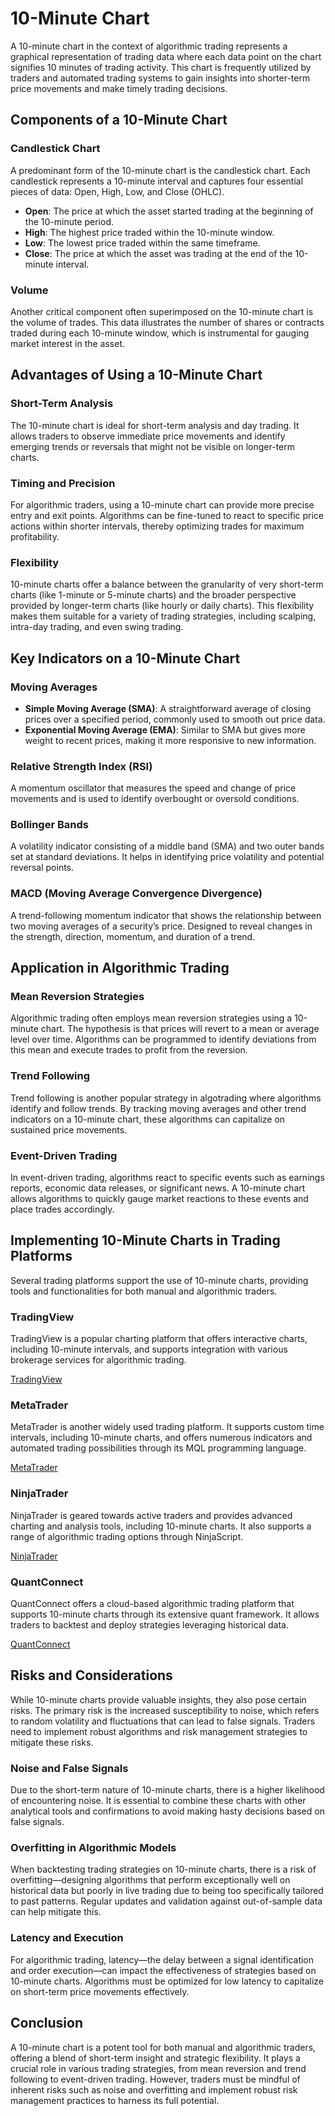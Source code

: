 # 10-Minute Chart

A 10-minute chart in the context of algorithmic trading represents a graphical representation of trading data where each data point on the chart signifies 10 minutes of trading activity. This chart is frequently utilized by traders and automated trading systems to gain insights into shorter-term price movements and make timely trading decisions.

## Components of a 10-Minute Chart

### Candlestick Chart

A predominant form of the 10-minute chart is the candlestick chart. Each candlestick represents a 10-minute interval and captures four essential pieces of data: Open, High, Low, and Close (OHLC). 

- **Open**: The price at which the asset started trading at the beginning of the 10-minute period.
- **High**: The highest price traded within the 10-minute window.
- **Low**: The lowest price traded within the same timeframe.
- **Close**: The price at which the asset was trading at the end of the 10-minute interval.

### Volume

Another critical component often superimposed on the 10-minute chart is the volume of trades. This data illustrates the number of shares or contracts traded during each 10-minute window, which is instrumental for gauging market interest in the asset.

## Advantages of Using a 10-Minute Chart

### Short-Term Analysis

The 10-minute chart is ideal for short-term analysis and day trading. It allows traders to observe immediate price movements and identify emerging trends or reversals that might not be visible on longer-term charts.

### Timing and Precision

For algorithmic traders, using a 10-minute chart can provide more precise entry and exit points. Algorithms can be fine-tuned to react to specific price actions within shorter intervals, thereby optimizing trades for maximum profitability.

### Flexibility

10-minute charts offer a balance between the granularity of very short-term charts (like 1-minute or 5-minute charts) and the broader perspective provided by longer-term charts (like hourly or daily charts). This flexibility makes them suitable for a variety of trading strategies, including scalping, intra-day trading, and even swing trading.

## Key Indicators on a 10-Minute Chart

### Moving Averages

- **Simple Moving Average (SMA)**: A straightforward average of closing prices over a specified period, commonly used to smooth out price data.
- **Exponential Moving Average (EMA)**: Similar to SMA but gives more weight to recent prices, making it more responsive to new information.

### Relative Strength Index (RSI)
A momentum oscillator that measures the speed and change of price movements and is used to identify overbought or oversold conditions.

### Bollinger Bands
A volatility indicator consisting of a middle band (SMA) and two outer bands set at standard deviations. It helps in identifying price volatility and potential reversal points.

### MACD (Moving Average Convergence Divergence)
A trend-following momentum indicator that shows the relationship between two moving averages of a security’s price. Designed to reveal changes in the strength, direction, momentum, and duration of a trend.

## Application in Algorithmic Trading

### Mean Reversion Strategies

Algorithmic trading often employs mean reversion strategies using a 10-minute chart. The hypothesis is that prices will revert to a mean or average level over time. Algorithms can be programmed to identify deviations from this mean and execute trades to profit from the reversion.

### Trend Following

Trend following is another popular strategy in algotrading where algorithms identify and follow trends. By tracking moving averages and other trend indicators on a 10-minute chart, these algorithms can capitalize on sustained price movements.

### Event-Driven Trading

In event-driven trading, algorithms react to specific events such as earnings reports, economic data releases, or significant news. A 10-minute chart allows algorithms to quickly gauge market reactions to these events and place trades accordingly.

## Implementing 10-Minute Charts in Trading Platforms

Several trading platforms support the use of 10-minute charts, providing tools and functionalities for both manual and algorithmic traders.

### TradingView

TradingView is a popular charting platform that offers interactive charts, including 10-minute intervals, and supports integration with various brokerage services for algorithmic trading.

[TradingView](https://www.tradingview.com)

### MetaTrader

MetaTrader is another widely used trading platform. It supports custom time intervals, including 10-minute charts, and offers numerous indicators and automated trading possibilities through its MQL programming language.

[MetaTrader](https://www.metatrader4.com)

### NinjaTrader

NinjaTrader is geared towards active traders and provides advanced charting and analysis tools, including 10-minute charts. It also supports a range of algorithmic trading options through NinjaScript.

[NinjaTrader](https://www.ninjatrader.com)

### QuantConnect

QuantConnect offers a cloud-based algorithmic trading platform that supports 10-minute charts through its extensive quant framework. It allows traders to backtest and deploy strategies leveraging historical data.

[QuantConnect](https://www.quantconnect.com)

## Risks and Considerations

While 10-minute charts provide valuable insights, they also pose certain risks. The primary risk is the increased susceptibility to noise, which refers to random volatility and fluctuations that can lead to false signals. Traders need to implement robust algorithms and risk management strategies to mitigate these risks.

### Noise and False Signals

Due to the short-term nature of 10-minute charts, there is a higher likelihood of encountering noise. It is essential to combine these charts with other analytical tools and confirmations to avoid making hasty decisions based on false signals.

### Overfitting in Algorithmic Models

When backtesting trading strategies on 10-minute charts, there is a risk of overfitting—designing algorithms that perform exceptionally well on historical data but poorly in live trading due to being too specifically tailored to past patterns. Regular updates and validation against out-of-sample data can help mitigate this.

### Latency and Execution

For algorithmic trading, latency—the delay between a signal identification and order execution—can impact the effectiveness of strategies based on 10-minute charts. Algorithms must be optimized for low latency to capitalize on short-term price movements effectively.

## Conclusion

A 10-minute chart is a potent tool for both manual and algorithmic traders, offering a blend of short-term insight and strategic flexibility. It plays a crucial role in various trading strategies, from mean reversion and trend following to event-driven trading. However, traders must be mindful of inherent risks such as noise and overfitting and implement robust risk management practices to harness its full potential.

